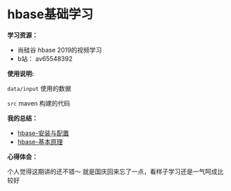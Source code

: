 # hbase基础学习


**学习资源：**

- 尚硅谷 hbase 2019的视频学习
- b站： av65548392


**使用说明:**

`data/input` 使用的数据

`src` maven 构建的代码

**我的总结：**


* [hbase-安装与配置](https://zouxxyy.github.io/posts/2130342154/)
* [hbase-基本原理](https://zouxxyy.github.io/posts/2318572945/)

**心得体会：**

个人觉得这期讲的还不错～ 就是国庆回来忘了一点，看样子学习还是一气呵成比较好

